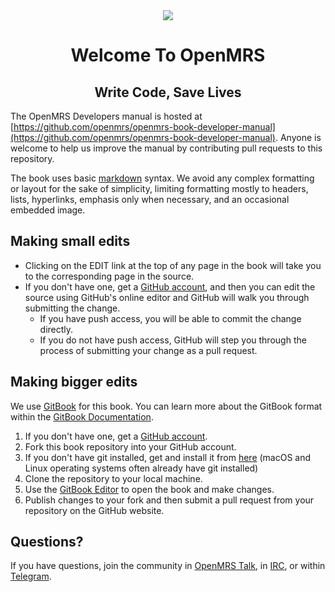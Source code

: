<center><img src="/assets/OpenMRS-cross.png"></center>
<center><h1> Welcome To OpenMRS </h1></center>
<center><h2> Write Code, Save Lives </h2></center>

The OpenMRS Developers manual is hosted at [https://github.com/openmrs/openmrs-book-developer-manual](https://github.com/openmrs/openmrs-book-developer-manual). Anyone is welcome to help us improve the manual by contributing pull requests to this repository.

The book uses basic [markdown](https://guides.github.com/features/mastering-markdown/) syntax. We avoid any complex formatting or layout for the sake of simplicity, limiting formatting mostly to headers, lists, hyperlinks, emphasis only when necessary, and an occasional embedded image.

## Making small edits

* Clicking on the EDIT link at the top of any page in the book will take you to the corresponding page in the source.
* If you don't have one, get a [GitHub account](https://github.com/join), and then you can edit the source using GitHub's online editor and GitHub will walk you through submitting the change.
  * If you have push access, you will be able to commit the change directly.
  * If you do not have push access, GitHub will step you through the process of submitting your change as a pull request.

## Making bigger edits

We use [GitBook](https://gitbook.com) for this book. You can learn more about the GitBook format within the [GitBook Documentation](https://docs.gitbook.com/).

1. If you don't have one, get a [GitHub account](https://github.com/join).
2. Fork this book repository into your GitHub account.
3. If you don't have git installed, get and install it from [here](https://git-scm.com) (macOS and Linux operating systems often already have git installed)
4. Clone the repository to your local machine.
5. Use the [GitBook Editor](https://docs.gitbook.com/) to open the book and make changes.
6. Publish changes to your fork and then submit a pull request from your repository on the GitHub website.

## Questions?

If you have questions, join the community in [OpenMRS Talk](https://talk.openmrs.org/), in [IRC](http://om.rs/irc), or within [Telegram](http://om.rs/tg).


